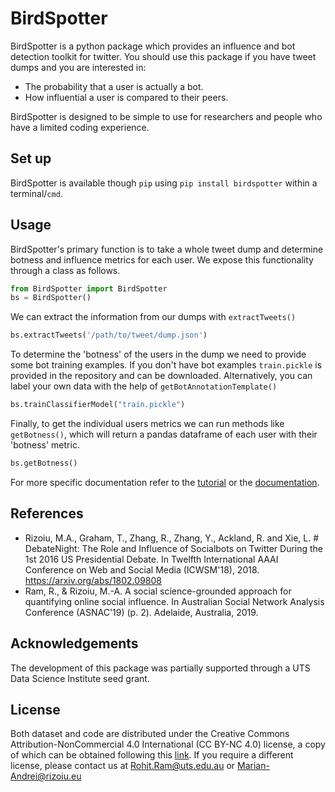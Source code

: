 # BirdSpotter
BirdSpotter is a python package which provides an influence and bot detection toolkit for twitter. You should use this package if you have tweet dumps and you are interested in:
- The probability that a user is actually a bot.
- How influential a user is compared to their peers.

BirdSpotter is designed to be simple to use for researchers and people who have a limited coding experience.

## Set up
BirdSpotter is available though `pip` using `pip install birdspotter` within a terminal/`cmd`.

## Usage
BirdSpotter's primary function is to take a whole tweet dump and determine botness and influence metrics for each user. We expose this functionality through a class as follows.


```python
from BirdSpotter import BirdSpotter
bs = BirdSpotter()
```

We can extract the information from our dumps with `extractTweets()`


```python
bs.extractTweets('/path/to/tweet/dump.json')
```

To determine the 'botness' of the users in the dump we need to provide some bot training examples. If you don't have bot examples `train.pickle` is provided in the repository and can be downloaded. Alternatively, you can label your own data with the help of `getBotAnnotationTemplate()`


```python
bs.trainClassifierModel("train.pickle")
```

Finally, to get the individual users metrics we can run methods like `getBotness()`, which will return a pandas dataframe of each user with their 'botness' metric.


```python
bs.getBotness()
```

For more specific documentation refer to the [tutorial](./tutorial.ipynb) or the [documentation](http://birdspotter.rtfd.io/).

## References
- Rizoiu, M.A., Graham, T., Zhang, R., Zhang, Y., Ackland, R. and Xie, L. # DebateNight: The Role and Influence of Socialbots on Twitter During the 1st 2016 US Presidential Debate. In Twelfth International AAAI Conference on Web and Social Media (ICWSM'18), 2018. https://arxiv.org/abs/1802.09808
- Ram, R., & Rizoiu, M.-A. A social science-grounded approach for quantifying online social influence. In Australian Social Network Analysis Conference (ASNAC'19) (p. 2). Adelaide, Australia, 2019.

## Acknowledgements
The development of this package was partially supported through a UTS Data Science Institute seed grant.


## License
Both dataset and code are distributed under the Creative Commons Attribution-NonCommercial 4.0 International (CC BY-NC 4.0) license, a copy of which can be obtained following this [link](https://creativecommons.org/licenses/by-nc/4.0/). If you require a different license, please contact us at Rohit.Ram@uts.edu.au or Marian-Andrei@rizoiu.eu
